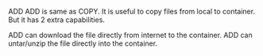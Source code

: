 ADD
ADD is same as COPY. It is useful to copy files from local to container. But it has 2 extra capabilities.

ADD can download the file directly from internet to the container.
ADD can untar/unzip the file directly into the container.